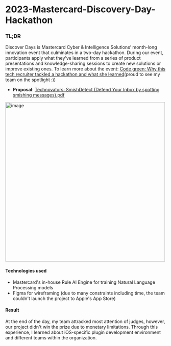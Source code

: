# 2023-Mastercard-Discovery-Day-Hackathon
### TL;DR
Discover Days is Mastercard Cyber & Intelligence Solutions’ month-long innovation event that culminates in a two-day hackathon. During our event, participants apply what they’ve learned from a series of product presentations and knowledge-sharing sessions to create new solutions or improve existing ones. To learn more about the event: [Code green: Why this tech recruiter tackled a hackathon and what she learned](https://www.mastercard.com/news/perspectives/featured-topics/our-people/code-green-why-this-tech-recruiter-tackled-a-hackathon-and-what-she-learned/)(proud to see my team on the spotlight :))

- **Proposal**: [Technovators: SmishDetect (Defend Your Inbox by spotting smishing messages).pdf](https://github.com/dleedev365/2023-Mastercard-Discovery-Day-Hackathon/blob/main/final_proposal.pdf)
<img width="500" alt="image" src="https://github.com/user-attachments/assets/a9ba9d2d-9b16-41cb-8b2c-d7a5035de1cf">

#### Technologies used
- Mastercard's in-house Rule AI Engine for training Natural Language Processing models
- Figma for wireframing (due to many constraints including time, the team couldn't launch the project to Apple's App Store)

#### Result
At the end of the day, my team attracked most attention of judges, however, our project didn't win the prize due to monetary limitations. Through this experience, I learned about iOS-specific  plugin development environment and different teams within the organization.
